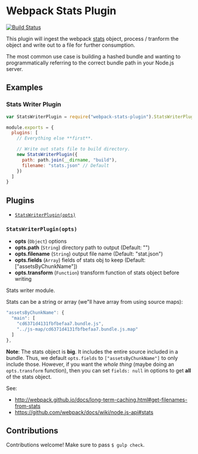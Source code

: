 Webpack Stats Plugin
====================

[![Build Status][trav_img]][trav_site]

This plugin will ingest the webpack
[stats](https://github.com/webpack/docs/wiki/node.js-api#stats) object,
process / tranform the object and write out to a file for further consumption.

The most common use case is building a hashed bundle and wanting to
programmatically referring to the correct bundle path in your Node.js server.

## Examples

### Stats Writer Plugin

```js
var StatsWriterPlugin = require("webpack-stats-plugin").StatsWriterPlugin;

module.exports = {
  plugins: [
    // Everything else **first**.

    // Write out stats file to build directory.
    new StatsWriterPlugin({
      path: path.join(__dirname, "build"),
      filename: "stats.json" // Default
    })
  ]
}
```

## Plugins

* [`StatsWriterPlugin(opts)`](#statswriterplugin-opts-)

### `StatsWriterPlugin(opts)`
* **opts** (`Object`) options
* **opts.path** (`String`) directory path to output (Default: &quot;&quot;)
* **opts.filename** (`String`) output file name (Default: &quot;stat.json&quot;)
* **opts.fields** (`Array`) fields of stats obj to keep (Default: \[&quot;assetsByChunkName&quot;\])
* **opts.transform** (`Function`) transform function of stats object before writing

Stats writer module.

Stats can be a string or array (we"ll have array from using source maps):

```js
"assetsByChunkName": {
  "main": [
    "cd6371d4131fbfbefaa7.bundle.js",
    "../js-map/cd6371d4131fbfbefaa7.bundle.js.map"
  ]
},
```

**Note**: The stats object is **big**. It includes the entire source included
in a bundle. Thus, we default `opts.fields` to `["assetsByChunkName"]` to
only include those. However, if you want the _whole thing_ (maybe doing an
`opts.transform` function), then you can set `fields: null` in options to
get **all** of the stats object.

See:
- http://webpack.github.io/docs/long-term-caching.html#get-filenames-from-stats
- https://github.com/webpack/docs/wiki/node.js-api#stats

## Contributions

Contributions welcome! Make sure to pass `$ gulp check`.

[trav]: https://travis-ci.org/
[trav_img]: https://api.travis-ci.org/FormidableLabs/webpack-stats-plugin.svg
[trav_site]: https://travis-ci.org/FormidableLabs/webpack-stats-plugin

